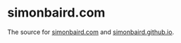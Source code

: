 # simonbaird.com

The source for [simonbaird.com](https://simonbaird.com/) and [simonbaird.github.io](https://simonbaird.github.io/).
